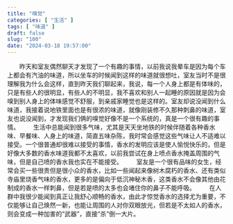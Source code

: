 ```yaml
---
title: "嗅觉"
categories: [ "生活" ]
tags: [ "味道" ]
draft: false
slug: "100"
date: "2024-03-18 19:57:00"
---
```


&emsp;&emsp;昨天和室友偶然聊天才发现了一个有趣的事情，以前我说我晕车是因为每个车上都会有汽油的味道，所以坐车的时候闻到这样的味道就很想吐，室友当时不是很理解我为什么会这样，直到昨天我们聊起来，我说，每一个人身上都是有体味的，只是有些人的很明显，有些人的不明显，我不喜欢和别人一起睡的原因就是因为会嗅到别人身上的体味感觉不舒服，到亲戚家睡觉也是这样的。室友却说没闻到什么味道，我接着说地铁里面也是有很浓的味道，就像刚装修不久那种刺鼻的味道，室友也说没闻到，才发现我们俩的嗅觉好像不是一个系统的，真是一个很有趣的事情。
&emsp;&emsp;生活中总能闻到很多气味，尤其是天天坐地铁的时候伴随着各种香水味、早餐味、人身上的味道，简直五味杂陈，我时常会感觉这些气味让人不适难以接受。一个很普通却很难以接受的事情，香水的发明应该是使人愉悦快乐的，但是好像大多数的香水味道我都不太喜欢，以前我尝试在身上喷点香水掩盖周围的气味，但是自己喷的香水我也实在不能接受。
&emsp;&emsp;室友是一个很有品味的女生，经常会买一些很贵但是很小众的香水，比如一些闻起来像树木腐朽的香水、还有类似寺庙里烧香气味的香水，更多的是偏向于低沉神秘木香，这类香水不会像其他由花制成的香水一样刺鼻，但是若是喷的太多也会堵住你的鼻子不能呼吸。
&emsp;&emsp;在人群中我很少能闻到真正让我舒心顺畅的香水，由此才惊觉香水的选择尤为重要，不仅能够让自己焕然一新，也能让周围的人对你双眼放光，但若是不太如人的香水，则会变成一种加害的“武器”，直接“杀”倒一大片。